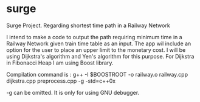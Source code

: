 surge
=====

Surge Project. Regarding shortest time path in a Railway Network

I intend to make a code to output the path requiring minimum time in a Railway Network given train time table as an input.
The app wil include an option for the user to place an upper limit to the monetary cost.
I will be using Dijkstra's algorithm and Yen's algorithm for this purpose. For Dijkstra in Fibonacci Heap I am using Boost library.

Compilation command is : g++ -I $BOOSTROOT -o railway.o railway.cpp dijkstra.cpp preprocess.cpp -g -std=c++0x

-g can be omitted. It is only for using GNU debugger.
